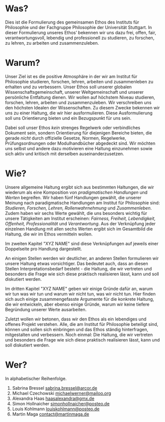 # Was?
Dies ist die Formulierung des gemeinsamen Ethos des Instituts für Philosophie und der Fachgruppe Philosophie der Universität Stuttgart.
In dieser Formulierung unseres Ethos’ bekennen wir uns dazu frei, offen, fair, verantwortungsvoll, lebendig und professionell zu studieren, zu forschen, zu lehren, zu arbeiten und zusammenzuleben.

# Warum?
Unser Ziel ist es die positive Atmosphäre in der wir am Institut für Philosophie studieren, forschen, lehren, arbeiten und zusammenleben zu erhalten und zu verbessern.
Unser Ethos soll unserer globalen Wissenschaftsgemeinschaft, unserer Weltgemeinschaft und unserer persönliche Entfaltung dienen.
Wir wollen auf höchstem Niveau studieren, forschen, lehren, arbeiten und zusammenzuleben.
Wir verschreiben uns den höchsten Idealen der Wissenschaften.
Zu diesem Zwecke bekennen wir uns zu einer Haltung, die wir hier ausformulieren.
Diese Ausformulierung soll uns Orientierung bieten und ein Bezugspunkt für uns sein.

Dabei soll unser Ethos *kein* strenges Regelwerk oder verbindliches Dokument sein, sondern Orientierung für diejenigen Bereiche bieten, die gerade *nicht* durch offizielle Gesetze, Normen, Regelwerke, Prüfungsordnungen oder Modulhandbücher abgedeckt sind.
Wir möchten uns selbst und andere dazu motivieren eine Haltung einzunehmen sowie
sich aktiv und kritisch mit derselben auseinanderzusetzen.

# Wie?
Unsere allgemeine Haltung ergibt sich aus bestimmten Haltungen, die wir wiederum als eine Komposition von *pradigmatischen Handlungen* und *Werten* begreifen.
Wir haben fünf Handlungen gewählt, die unserer Meinung nach paradigmatische Handlungen am Institut für Philosophie sind:
*Studieren, Forschen, Lehren, Rollenwahrnehmung* und *Zusammenleben*.
Zudem haben wir sechs Werte gewählt, die uns besonders wichtig für unsere Tätigkeiten am Institut erscheinen:
*Fairness, Freiheit, Lebendigkeit, Offenheit, Professionalität* und *Verantwortung*.
Aus der Verknüpfung jeder einzelnen Handlung mit allen sechs Werten ergibt sich im Gesamtbild die Haltung, die wir im Ethos vermitteln wollen.

Im zweiten Kapitel "XYZ NAME" sind diese Verknüpfungen auf jeweils einer Doppelseite pro Handlung dargestellt.

An einigen Stellen werden wir deutlicher, an anderen Stellen formulieren wir unsere Haltung etwas vorsichtiger.
Das bedeutet auch, dass an diesen Stellen Interpretationsbedarf besteht - die Haltung, die wir vertreten und besonders die Frage wie sich diese praktisch realisieren lässt, kann und soll diskutiert werden.

Im dritten Kapitel "XYZ NAME" geben wir einige Gründe dafür an, warum wir tun was wir tun und warum wir nicht tun, was wir nicht tun.
Hier finden sich auch einige zusammengefasste Argumente für die konkrete Haltung, die wir entwickeln, aber ebenso einige Gründe, warum wir keine tiefere Begründung unserer Werte ausarbeiten.

Zuletzt wollen wir betonen, dass wir den Ethos als ein lebendiges und offenes Projekt verstehen.
Alle, die am Institut für Philosophie beteiligt sind, können und sollen sich einbringen und das Ethos ständig hinterfragen, mitgestalten und verbessern. Noch einmal:
Die Haltung, die wir vertreten und besonders die Frage wie sich diese praktisch realisieren lässt, kann und soll diskutiert werden.

# Wer?
In alphabetischer Reihenfolge.

1. Sabrina Bressel <sabrina.bressel@arcor.de>
2. Michael Czechowski <michaelwerner@mailoo.org>
3. Alexandra Haas <haasalexandra@gmx.de>
4. Simon Hollnaicher <simonhollnaicher@posteo.de>
5. Louis Kohlmann <louiskohlmann@posteo.de>
6. Martin Maga <contact@martinmaga.de>
